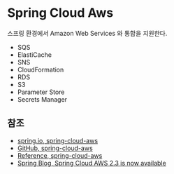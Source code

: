 # Spring Cloud Aws

스프링 환경에서 Amazon Web Services 와 통합을 지원한다.

- SQS
- ElastiCache
- SNS
- CloudFormation
- RDS
- S3
- Parameter Store
- Secrets Manager

## 참조

- [spring.io, spring-cloud-aws](https://spring.io/projects/spring-cloud-aws)
- [GitHub, spring-cloud-aws](https://github.com/awspring/spring-cloud-aws)
- [Reference, spring-cloud-aws](https://docs.awspring.io/spring-cloud-aws/docs/current/reference/html/index.html)
- [Spring Blog, Spring Cloud AWS 2.3 is now available](https://spring.io/blog/2021/03/17/spring-cloud-aws-2-3-is-now-available)
